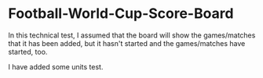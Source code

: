 # Football-World-Cup-Score-Board

In this technical test, I assumed that the board will show the games/matches that it has been added, but it hasn't started and the games/matches have started, too.

I have added some units test.

